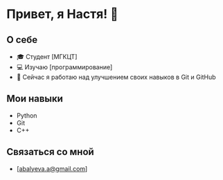 # Привет, я Настя! 👋
## О себе
- 🎓 Студент [МГКЦТ]
- 💻 Изучаю [программирование]
- 🌱 Сейчас я работаю над улучшением своих навыков в Git и GitHub

## Мои навыки
- Python
- Git
- С++

## Связаться со мной
- [abalyeva.a@gmail.com]
